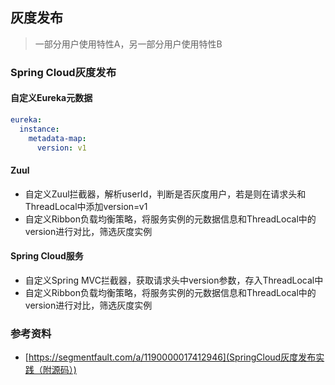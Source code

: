 ## 灰度发布

> 一部分用户使用特性A，另一部分用户使用特性B

### Spring Cloud灰度发布

#### 自定义Eureka元数据

```yaml
eureka:
  instance:
    metadata-map:
      version: v1
```

#### Zuul

* 自定义Zuul拦截器，解析userId，判断是否灰度用户，若是则在请求头和ThreadLocal中添加version=v1
* 自定义Ribbon负载均衡策略，将服务实例的元数据信息和ThreadLocal中的version进行对比，筛选灰度实例

#### Spring Cloud服务

* 自定义Spring MVC拦截器，获取请求头中version参数，存入ThreadLocal中
* 自定义Ribbon负载均衡策略，将服务实例的元数据信息和ThreadLocal中的version进行对比，筛选灰度实例

### 参考资料

* [https://segmentfault.com/a/1190000017412946](SpringCloud灰度发布实践（附源码）)

